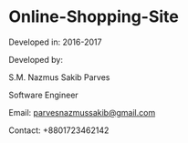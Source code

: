 # Online-Shopping-Site

Developed in: 2016-2017

Developed by:

S.M. Nazmus Sakib Parves

Software Engineer 

Email: parvesnazmussakib@gmail.com

Contact: +8801723462142
